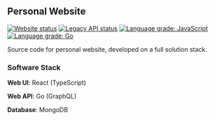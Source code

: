 ## Personal Website

[![Website status](https://img.shields.io/website?down_color=red&down_message=offline&label=website&up_message=online&url=https%3A%2F%2Fjunha.netlify.com)](https://junha.netlify.app/)
[![Legacy API status](https://img.shields.io/website?down_color=red&down_message=offline&label=legacy%20api&up_message=online&url=https%3A%2F%2F2vkt8q67vg.execute-api.us-west-1.amazonaws.com/dev)](https://2vkt8q67vg.execute-api.us-west-1.amazonaws.com/dev)
[![Language grade: JavaScript](https://img.shields.io/lgtm/grade/javascript/github/park-junha/PersonalWebsite.svg?logo=lgtm&logoWidth=18)](https://lgtm.com/projects/g/park-junha/PersonalWebsite/context:javascript)
[![Language grade: Go](https://img.shields.io/lgtm/grade/go/g/park-junha/PersonalWebsite.svg?logo=lgtm&logoWidth=18)](https://lgtm.com/projects/g/park-junha/PersonalWebsite/context:go)

Source code for personal website, developed on a full solution stack.

### Software Stack

**Web UI**: React (TypeScript)

**Web API**: Go (GraphQL)

**Database**: MongoDB
